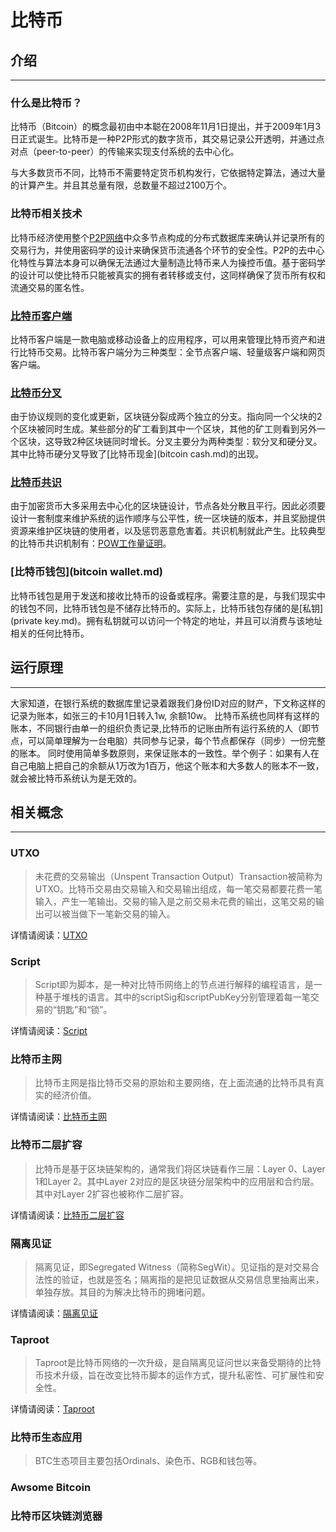 # 比特币

## 介绍

***

### 什么是比特币？

比特币（Bitcoin）的概念最初由中本聪在2008年11月1日提出，并于2009年1月3日正式诞生。比特币是一种P2P形式的数字货币，其交易记录公开透明，并通过点对点（peer-to-peer）的传输来实现支付系统的去中心化。

与大多数货币不同，比特币不需要特定货币机构发行，它依据特定算法，通过大量的计算产生。并且其总量有限，总数量不超过2100万个。

### 比特币相关技术

比特币经济使用整个[P2P网络]()中众多节点构成的分布式数据库来确认并记录所有的交易行为，并使用密码学的设计来确保货币流通各个环节的安全性。P2P的去中心化特性与算法本身可以确保无法通过大量制造比特币来人为操控币值。基于密码学的设计可以使比特币只能被真实的拥有者转移或支付，这同样确保了货币所有权和流通交易的匿名性。

### [比特币客户端](比特币客户端.md)

比特币客户端是一款电脑或移动设备上的应用程序，可以用来管理比特币资产和进行比特币交易。比特币客户端分为三种类型：全节点客户端、轻量级客户端和网页客户端。

### [比特币分叉](比特币分叉.md)

由于协议规则的变化或更新，区块链分裂成两个独立的分支。指向同一个父块的2个区块被同时生成。某些部分的矿工看到其中一个区块，其他的矿工则看到另外一个区块，这导致2种区块链同时增长。分叉主要分为两种类型：软分叉和硬分叉。其中比特币硬分叉导致了[比特币现金](bitcoin cash.md)的出现。

### [比特币共识](比特币共识.md)

由于加密货币大多采用去中心化的区块链设计，节点各处分散且平行。因此必须要设计一套制度来维护系统的运作顺序与公平性，统一区块链的版本，并且奖励提供资源来维护区块链的使用者，以及惩罚恶意危害着。共识机制就此产生。比较典型的比特币共识机制有：[POW工作量证明](POW.md)。

### [比特币钱包](bitcoin wallet.md)

比特币钱包是用于发送和接收比特币的设备或程序。需要注意的是，与我们现实中的钱包不同，比特币钱包是不储存比特币的。实际上，比特币钱包存储的是[私钥](private key.md)。拥有私钥就可以访问一个特定的地址，并且可以消费与该地址相关的任何比特币。

## 运行原理

***

大家知道，在银行系统的数据库里记录着跟我们身份ID对应的财产，下文称这样的记录为账本，如张三的卡10月1日转入1w, 余额10w。                                                                  																						比特币系统也同样有这样的账本，不同银行由单一的组织负责记录,比特币的记账由所有运行系统的人（即节点，可以简单理解为一台电脑）共同参与记录，每个节点都保存（同步）一份完整的账本。											同时使用简单多数原则，来保证账本的一致性。举个例子：如果有人在自己电脑上把自己的余额从1万改为1百万，他这个账本和大多数人的账本不一致，就会被比特币系统认为是无效的。

## 相关概念

***

### UTXO

> 未花费的交易输出（Unspent Transaction Output）Transaction被简称为UTXO。比特币交易由交易输入和交易输出组成，每一笔交易都要花费一笔输入，产生一笔输出。交易的输入是之前交易未花费的输出，这笔交易的输出可以被当做下一笔新交易的输入。

详情请阅读：[UTXO](UTXO.md)

### Script

> Script即为脚本，是一种对比特币网络上的节点进行解释的编程语言，是一种基于堆栈的语言。其中的scriptSig和scriptPubKey分别管理着每一笔交易的“钥匙”和“锁”。

详情请阅读：[Script](Script.md)

### 比特币主网

> 比特币主网是指比特币交易的原始和主要网络，在上面流通的比特币具有真实的经济价值。

详情请阅读：[比特币主网](比特币主网.md)

### 比特币二层扩容

> 比特币是基于区块链架构的，通常我们将区块链看作三层：Layer 0、Layer 1和Layer 2。其中Layer 2对应的是区块链分层架构中的应用层和合约层。其中对Layer 2扩容也被称作二层扩容。

详情请阅读：[比特币二层扩容](比特币二层扩容.md)

### 隔离见证

> 隔离见证，即Segregated Witness（简称SegWit）。见证指的是对交易合法性的验证，也就是签名；隔离指的是把见证数据从交易信息里抽离出来，单独存放。其目的为解决比特币的拥堵问题。

详情请阅读：[隔离见证](隔离见证.md)

### Taproot

> Taproot是比特币网络的一次升级，是自隔离见证问世以来备受期待的比特币技术升级，旨在改变比特币脚本的运作方式，提升私密性、可扩展性和安全性。

详情请阅读：[Taproot](Taproot.md)

### 比特币生态应用

> BTC生态项目主要包括Ordinals、染色币、RGB和钱包等。

### Awsome Bitcoin



### 比特币区块链浏览器

